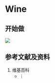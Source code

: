 # Wine

## 开始做

![](/images/基本数据类型/经典数据集/结构化数值/Wine/01.jpg)

## 参考文献及资料

1. 维基百科
	- [](https://en.wikipedia.org/wiki/) ｜ [](https://zh.wikipedia.org/wiki/) 
